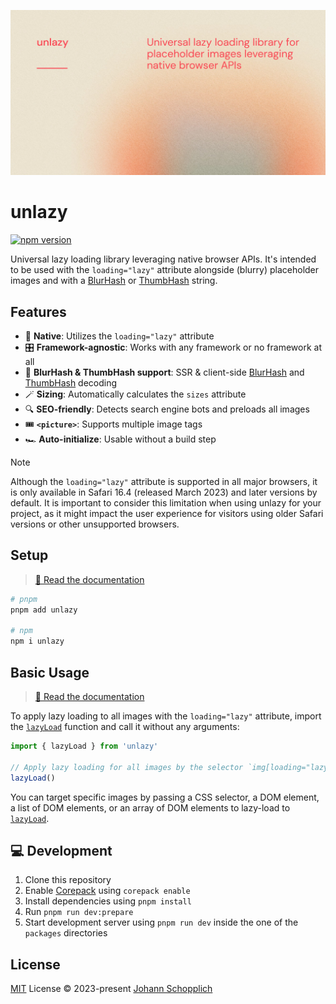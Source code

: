 [![unlazy library](./.github/og.jpg)](https://unlazy.byjohann.dev)

# unlazy

[![npm version](https://img.shields.io/npm/v/unlazy?color=a1b858&label=)](https://www.npmjs.com/package/unlazy)

Universal lazy loading library leveraging native browser APIs. It's intended to be used with the `loading="lazy"` attribute alongside (blurry) placeholder images and with a [BlurHash](https://unlazy.byjohann.dev/placeholders/blurhash) or [ThumbHash](https://unlazy.byjohann.dev/placeholders/thumbhash) string.

## Features

- 🎀 **Native**: Utilizes the `loading="lazy"` attribute
- 🎛️ **Framework-agnostic**: Works with any framework or no framework at all
- 🌊 **BlurHash & ThumbHash support**: SSR & client-side [BlurHash](https://blurha.sh) and [ThumbHash](https://github.com/evanw/thumbhash) decoding
- 🪄 **Sizing**: Automatically calculates the `sizes` attribute
- 🔍 **SEO-friendly**: Detects search engine bots and preloads all images
- 🎟 **`<picture>`**: Supports multiple image tags
- 🏎 **Auto-initialize**: Usable without a build step

> [!NOTE]
> Although the `loading="lazy"` attribute is supported in all major browsers, it is only available in Safari 16.4 (released March 2023) and later versions by default. It is important to consider this limitation when using unlazy for your project, as it might impact the user experience for visitors using older Safari versions or other unsupported browsers.

## Setup

> [📖 Read the documentation](https://unlazy.byjohann.dev)

```bash
# pnpm
pnpm add unlazy

# npm
npm i unlazy
```

## Basic Usage

> [📖 Read the documentation](https://unlazy.byjohann.dev)

To apply lazy loading to all images with the `loading="lazy"` attribute, import the [`lazyLoad`](https://unlazy.byjohann.dev/api/lazy-load) function and call it without any arguments:

```ts
import { lazyLoad } from 'unlazy'

// Apply lazy loading for all images by the selector `img[loading="lazy"]`
lazyLoad()
```

You can target specific images by passing a CSS selector, a DOM element, a list of DOM elements, or an array of DOM elements to lazy-load to [`lazyLoad`](https://unlazy.byjohann.dev/api/lazy-load).

## 💻 Development

1. Clone this repository
2. Enable [Corepack](https://github.com/nodejs/corepack) using `corepack enable`
3. Install dependencies using `pnpm install`
4. Run `pnpm run dev:prepare`
5. Start development server using `pnpm run dev` inside the one of the `packages` directories

## License

[MIT](./LICENSE) License © 2023-present [Johann Schopplich](https://github.com/johannschopplich)

